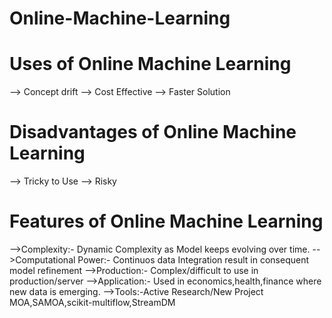 # Online-Machine-Learning

# Uses of Online Machine Learning
--> Concept drift
--> Cost Effective
--> Faster Solution
# Disadvantages of Online Machine Learning
--> Tricky to Use
--> Risky
# Features of Online Machine Learning
-->Complexity:- Dynamic Complexity as Model keeps evolving over time.
-->Computational Power:- Continuos data Integration result in consequent model refinement
-->Production:- Complex/difficult to use in production/server
-->Application:- Used in economics,health,finance where new data is emerging.
-->Tools:-Active Research/New Project MOA,SAMOA,scikit-multiflow,StreamDM
     
